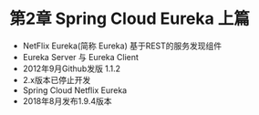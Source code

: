 # 第2章 Spring Cloud Eureka 上篇

- NetFlix Eureka(简称 Eureka) 基于REST的服务发现组件
- Eureka Server 与 Eureka Client
- 2012年9月Github发版 1.1.2
- 2.x版本已停止开发
- Spring Cloud Netflix Eureka
- 2018年8月发布1.9.4版本
